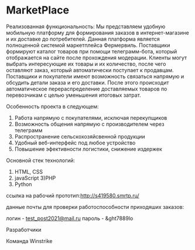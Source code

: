 # MarketPlace

Реализованная функциональность:
Мы представляем удобную мобильную платформу для формирования заказов в интернет-магазине и их доставке до потребителей.
Данная платформа является полноценной системой маркетплейса Фермервиль. Поставщики формируют каталог товаров при помощи телеграмм-бота, который отображается на сайте после прохождения модерации. Клиенты могут выбрать интересующие их товары и их количество, после чего оставляют заказ, который автоматически поступает к продавцам. Поставщики и покупатели имеют возможность связаться напрямую и обсудить детали заказа и его доставки. После этого происходит автоматическое перераспределение доставляемых товаров по перевозчикам с целью уменьшения итоговых затрат.


Особенность проекта в следующем:

1) Работа напрямую с покупателями, исключая перекупщиков
2) Возможность общения напрямую с производителем через телеграмм
3) Распространение сельскохозяйсвенной продукции
4) Удобный веб-интерфейс под любое устройство
5) Повышение эфективности логистики, снижение издержек 

Основной стек технологий:


1) HTML, CSS
2) javaScript
3)PHP
4) Python

ссылка на рабочий прототип:http://s419580.smrtp.ru/

данные почты для проверки работоспособности приходяших  заказов:

 логин - test_post2021@mail.ru
 пароль - &ght7889lo 



Разработчики

Команда Winstrike
